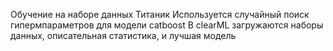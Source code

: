 Обучение на наборе данных Титаник
Используется случайный поиск гипермпараметров для модели catboost
В clearML загружаются наборы данных, описательная статистика, и лучшая модель